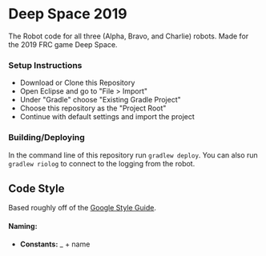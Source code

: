 # Deep Space 2019
The Robot code for all three (Alpha, Bravo, and Charlie) robots. Made for the 2019 FRC game Deep Space.

### Setup Instructions
- Download or Clone this Repository
- Open Eclipse and go to "File > Import"
- Under "Gradle" choose "Existing Gradle Project"
- Choose this repository as the "Project Root"
- Continue with default settings and import the project

### Building/Deploying
In the command line of this repository run `gradlew deploy`.
You can also run `gradlew riolog` to connect to the logging from the robot.

## Code Style
Based roughly off of the [Google Style Guide](http://google.github.io/styleguide/javaguide.html).

#### Naming:
- **Constants:** _ + name

